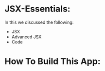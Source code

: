 # JSX-Essentials:

In this we discussed the following:
- JSX
- Advanced JSX
- Code

# How To Build This App: